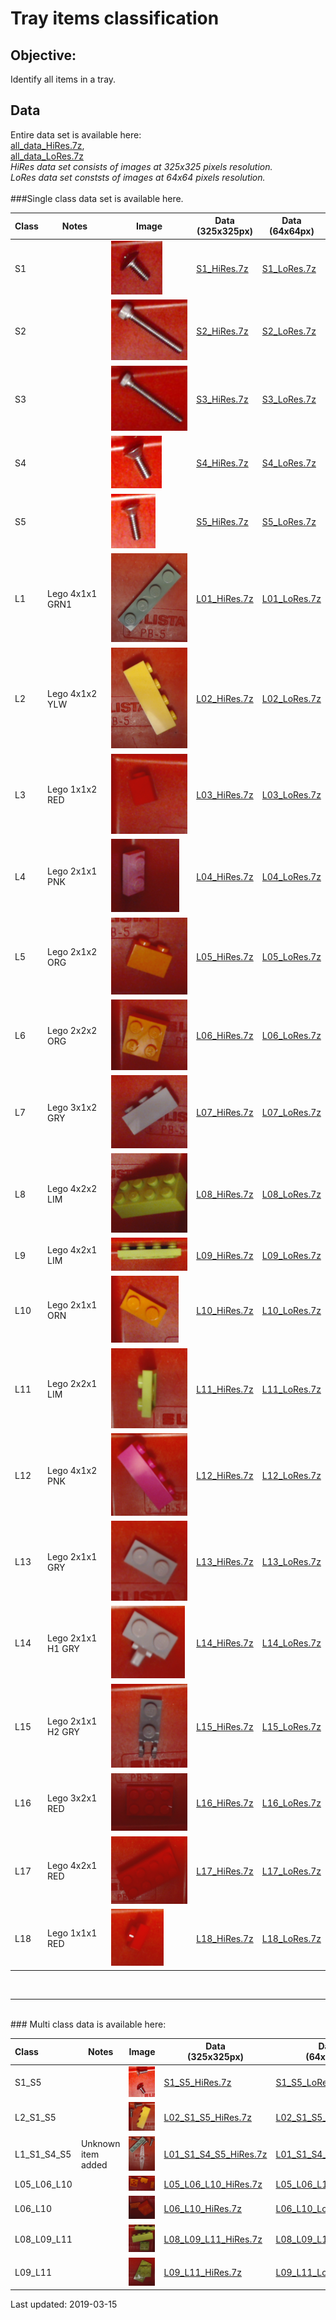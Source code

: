 # Tray items classification

## Objective:

Identify all items in a tray.

## Data

Entire data set is available here:<br>
<a href="https://drive.google.com/file/d/1smbsz8AJ-VGhKbtr7NTvAVzTI3auI_C4/view?usp=sharing">all_data_HiRes.7z</a>, <br>
<a href="https://drive.google.com/file/d/1wZ-AHv4yx_lXGeaqKzbTNuap6mpESyEq/view?usp=sharing">all_data_LoRes.7z</a><br>
*HiRes data set consists of images at 325x325 pixels resolution.*<br>
*LoRes data set conststs of images at 64x64 pixels resolution.*
<br><br>
###Single class data set is available here.

| Class      | Notes              | Image            | Data<br>(325x325px) | Data<br>(64x64px) |
|:---------- | ------------------ | ---------------- | ------------------- | ----------------- |
|  S1        |                    | ![](img/S1.png)  | <a href="./data_HiRes/single/S1_HiRes.7z">S1_HiRes.7z</a>   | <a href="./data_LoRes/single/S1_LoRes.7z">S1_LoRes.7z</a> |
|  S2        |                    | ![](img/S2.png)  | <a href="./data_HiRes/single/S2_HiRes.7z">S2_HiRes.7z</a>   | <a href="./data_LoRes/single/S2_LoRes.7z">S2_LoRes.7z</a> |
|  S3        |                    | ![](img/S3.png)  | <a href="./data_HiRes/single/S3_HiRes.7z">S3_HiRes.7z</a>   | <a href="./data_LoRes/single/S3_LoRes.7z">S3_LoRes.7z</a> |
|  S4        |                    | ![](img/S4.png)  | <a href="./data_HiRes/single/S4_HiRes.7z">S4_HiRes.7z</a>   | <a href="./data_LoRes/single/S4_LoRes.7z">S4_LoRes.7z</a> |
|  S5        |                    | ![](img/S5.png)  | <a href="./data_HiRes/single/S5_HiRes.7z">S5_HiRes.7z</a>   | <a href="./data_LoRes/single/S5_LoRes.7z">S5_LoRes.7z</a> |
|  L1        |  Lego 4x1x1 GRN1   | ![](img/L01.png) | <a href="./data_HiRes/single/L01_HiRes.7z">L01_HiRes.7z</a> | <a href="./data_LoRes/single/L01_LoRes.7z">L01_LoRes.7z</a> |
|  L2        |  Lego 4x1x2 YLW    | ![](img/L02.png) | <a href="./data_HiRes/single/L02_HiRes.7z">L02_HiRes.7z</a> | <a href="./data_LoRes/single/L02_LoRes.7z">L02_LoRes.7z</a> |
|  L3        |  Lego 1x1x2 RED    | ![](img/L03.png) | <a href="./data_HiRes/single/L03_HiRes.7z">L03_HiRes.7z</a> | <a href="./data_LoRes/single/L03_LoRes.7z">L03_LoRes.7z</a> |
|  L4        |  Lego 2x1x1 PNK    | ![](img/L04.png) | <a href="./data_HiRes/single/L04_HiRes.7z">L04_HiRes.7z</a> | <a href="./data_LoRes/single/L04_LoRes.7z">L04_LoRes.7z</a> |
|  L5        |  Lego 2x1x2 ORG    | ![](img/L05.png) | <a href="./data_HiRes/single/L05_HiRes.7z">L05_HiRes.7z</a> | <a href="./data_LoRes/single/L05_LoRes.7z">L05_LoRes.7z</a> |
|  L6        |  Lego 2x2x2 ORG    | ![](img/L06.png) | <a href="./data_HiRes/single/L06_HiRes.7z">L06_HiRes.7z</a> | <a href="./data_LoRes/single/L06_LoRes.7z">L06_LoRes.7z</a> |
|  L7        |  Lego 3x1x2 GRY    | ![](img/L07.png) | <a href="./data_HiRes/single/L07_HiRes.7z">L07_HiRes.7z</a> | <a href="./data_LoRes/single/L07_LoRes.7z">L07_LoRes.7z</a> |
|  L8        |  Lego 4x2x2 LIM    | ![](img/L08.png) | <a href="./data_HiRes/single/L08_HiRes.7z">L08_HiRes.7z</a> | <a href="./data_LoRes/single/L08_LoRes.7z">L08_LoRes.7z</a> |
|  L9        |  Lego 4x2x1 LIM    | ![](img/L09.png) | <a href="./data_HiRes/single/L09_HiRes.7z">L09_HiRes.7z</a> | <a href="./data_LoRes/single/L09_LoRes.7z">L09_LoRes.7z</a> |
|  L10       |  Lego 2x1x1 ORN    | ![](img/L10.png) | <a href="./data_HiRes/single/L10_HiRes.7z">L10_HiRes.7z</a> | <a href="./data_LoRes/single/L10_LoRes.7z">L10_LoRes.7z</a> |
|  L11       |  Lego 2x2x1 LIM    | ![](img/L11.png) | <a href="./data_HiRes/single/L11_HiRes.7z">L11_HiRes.7z</a> | <a href="./data_LoRes/single/L11_LoRes.7z">L11_LoRes.7z</a> |
|  L12       |  Lego 4x1x2 PNK    | ![](img/L12.png) | <a href="./data_HiRes/single/L12_HiRes.7z">L12_HiRes.7z</a> | <a href="./data_LoRes/single/L12_LoRes.7z">L12_LoRes.7z</a> |
|  L13       |  Lego 2x1x1 GRY    | ![](img/L13.png) | <a href="./data_HiRes/single/L13_HiRes.7z">L13_HiRes.7z</a> | <a href="./data_LoRes/single/L13_LoRes.7z">L13_LoRes.7z</a> |
|  L14       |  Lego 2x1x1 H1 GRY | ![](img/L14.png) | <a href="./data_HiRes/single/L14_HiRes.7z">L14_HiRes.7z</a> | <a href="./data_LoRes/single/L14_LoRes.7z">L14_LoRes.7z</a> |
|  L15       |  Lego 2x1x1 H2 GRY | ![](img/L15.png) | <a href="./data_HiRes/single/L15_HiRes.7z">L15_HiRes.7z</a> | <a href="./data_LoRes/single/L15_LoRes.7z">L15_LoRes.7z</a> |
|  L16       |  Lego 3x2x1 RED    | ![](img/L16.png) | <a href="./data_HiRes/single/L16_HiRes.7z">L16_HiRes.7z</a> | <a href="./data_LoRes/single/L16_LoRes.7z">L16_LoRes.7z</a> |
|  L17       |  Lego 4x2x1 RED    | ![](img/L17.png) | <a href="./data_HiRes/single/L17_HiRes.7z">L17_HiRes.7z</a> | <a href="./data_LoRes/single/L17_LoRes.7z">L17_LoRes.7z</a> |
|  L18       |  Lego 1x1x1 RED    | ![](img/L18.png) | <a href="./data_HiRes/single/L18_HiRes.7z">L18_HiRes.7z</a> | <a href="./data_LoRes/single/L18_LoRes.7z">L18_LoRes.7z</a> |

<br/>

------------------------

<br/>
### Multi class data is available here:
<br/>

| Class       | Notes              | Image                     | Data<br>(325x325px)         | Data<br>(64x64px) |
|:----------- | ------------------ | ------------------------- | --------------------------- | ----------------- |
| S1_S5       |                    | ![](img/S1_S5.png)        | <a href="./data_HiRes/multi/S1_S5_HiRes.7z">S1_S5_HiRes.7z</a>         | <a href="./data_LoRes/multi/S1_S5_LoRes.7z">S1_S5_LoRes.7z</a>        |
| L2_S1_S5    |                    | ![](img/L02_S1_S5.png)    | <a href="./data_HiRes/multi/L02_S1_S5_HiRes.7z">L02_S1_S5_HiRes.7z</a> | <a href="./data_LoRes/multi/L2_S1_S5_LoRes.7z">L02_S1_S5_LoRes.7z</a> |
| L1_S1_S4_S5 | Unknown item added | ![](img/L01_S1_S4_S5.png) | <a href="./data_HiRes/multi/L01_S1_S4_S5_HiRes.7z">L01_S1_S4_S5_HiRes.7z</a> | <a href="./data_LoRes/multi/L1_S1_S4_S5_LoRes.7z">L01_S1_S4_S5_LoRes.7z</a> |
| L05_L06_L10 |                    | ![](img/L05_L06_L10.png)  | <a href="./data_HiRes/multi/L05_L06_L10_HiRes.7z">L05_L06_L10_HiRes.7z</a>   | <a href="./data_LoRes/multi/L05_L06_L10_LoRes.7z">L05_L06_L10_LoRes.7z</a>  |
| L06_L10     |                    | ![](img/L06_L10.png)      | <a href="./data_HiRes/multi/L06_L10_HiRes.7z">L06_L10_HiRes.7z</a>     | <a href="./data_LoRes/multi/L06_L10_LoRes.7z">L06_L10_LoRes.7z</a>  |
| L08_L09_L11 |                    | ![](img/L08_L09_L11.png)  | <a href="./data_HiRes/multi/L08_L09_L11_HiRes.7z">L08_L09_L11_HiRes.7z</a>   | <a href="./data_LoRes/multi/L08_L09_L11_LoRes.7z">L08_L09_L11_LoRes.7z</a>  |
| L09_L11     |                    | ![](img/L09_L11.png)      | <a href="./data_HiRes/multi/L09_L11_HiRes.7z">L09_L11_HiRes.7z</a>     | <a href="./data_LoRes/multi/L09_L11_LoRes.7z">L09_L11_LoRes.7z</a>  |

Last updated: 2019-03-15